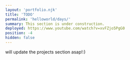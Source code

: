 ```yaml
---
layout: 'portfolio.njk'
title: 'TODO'
permalink: 'helloworld/days/'
summary: This section is under construction.
deployed: https://www.youtube.com/watch?v=xvFZjo5PgG0
position: -4
hidden: false
---
```


will update the projects section asap!:)
